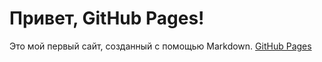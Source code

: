 # Привет, GitHub Pages! 
Это мой первый сайт, созданный с помощью Markdown.
[GitHub Pages](https://MegamaksproAssasin777/my-website/ZZZZ.html)
